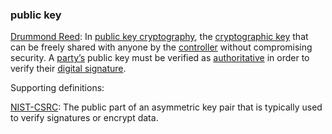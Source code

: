 ### public key

<p class="c8"><span class="c12 c50"><a class="c3" href="mailto:drummond.reed@avast.com">Drummond Reed</a></span><span>: In </span><span class="c2"><a class="c3" href="#h.jhvr6rbo5z3q">public key cryptography</a></span><span>, the </span><span class="c2"><a class="c3" href="#h.53rzpn1yn6q7">cryptographic key</a></span><span>&nbsp;that can be freely shared with anyone by the </span><span class="c2"><a class="c3" href="#h.gemoqe2m303z">controller</a></span><span>&nbsp;without compromising security. A </span><span class="c2"><a class="c3" href="#h.cn6bno48fomj">party’s</a></span><span>&nbsp;public key must be verified as </span><span class="c2"><a class="c3" href="#h.gln5i78kxlfh">authoritative</a></span><span>&nbsp;in order to verify their </span><span class="c2"><a class="c3" href="#h.s93np0i5rcne">digital signature</a></span><span class="c0">.</span></p><p class="c8"><span class="c0">Supporting definitions:</span></p><p class="c8"><span class="c2"><a class="c3" href="https://www.google.com/url?q=https://csrc.nist.gov/glossary/term/public_key&amp;sa=D&amp;source=editors&amp;ust=1706779842791110&amp;usg=AOvVaw0KZk8XgkDc-AMZaWn4iEOF">NIST-CSRC</a></span><span class="c0">: The public part of an asymmetric key pair that is typically used to verify signatures or encrypt data.</span></p>